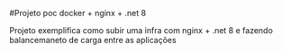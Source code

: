 #Projeto poc docker + nginx + .net 8

Projeto exemplifica como subir uma infra com nginx + .net 8 e fazendo balancemaneto de carga entre as aplicações
